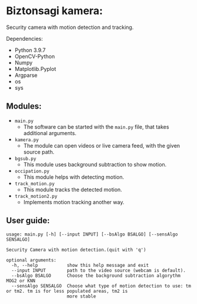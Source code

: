 # Biztonsagi kamera:

Security camera with motion detection and tracking.  

Dependencies:
  - Python 3.9.7
  - OpenCV-Python
  - Numpy
  - Matplotlib.Pyplot
  - Argparse
  - os
  - sys
  
## Modules:
  
  - `main.py`
      - The software can be started with the `main.py` file, that takes additional arguments.  
  - `kamera.py`
      - The module can open videos or live camera feed, with the given source path.
  - `bgsub.py`
      - This module uses background subtraction to show motion.
  - `occipation.py`
      - This module helps with detecting motion.
  - `track_motion.py`
      - This module tracks the detected motion.
  - `track_motion2.py`
      - Implements motion tracking another way.

## User guide:

```
usage: main.py [-h] [--input INPUT] [--bsAlgo BSALGO] [--sensAlgo SENSALGO]

Security Camera with motion detection.(quit with 'q')

optional arguments:
  -h, --help           show this help message and exit
  --input INPUT        path to the video source (webcam is default).
  --bsAlgo BSALGO      Choose the background subtraction algorythm MOG2 or KNN
  --sensAlgo SENSALGO  Choose what type of motion detection to use: tm or tm2. tm is for less populated areas, tm2 is
                       more stable

```
